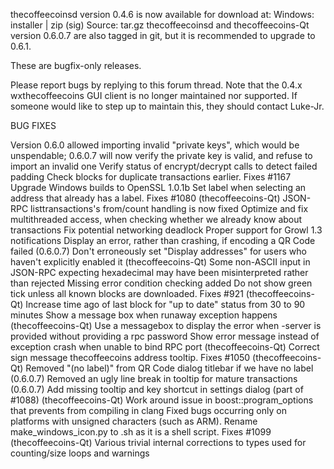 thecoffeecoinsd version 0.4.6 is now available for download at:
Windows: installer | zip (sig)
Source: tar.gz
thecoffeecoinsd and thecoffeecoins-Qt version 0.6.0.7 are also tagged in git, but it is recommended to upgrade to 0.6.1.

These are bugfix-only releases.

Please report bugs by replying to this forum thread. Note that the 0.4.x wxthecoffeecoins GUI client is no longer maintained nor supported. If someone would like to step up to maintain this, they should contact Luke-Jr.

BUG FIXES

Version 0.6.0 allowed importing invalid "private keys", which would be unspendable; 0.6.0.7 will now verify the private key is valid, and refuse to import an invalid one
Verify status of encrypt/decrypt calls to detect failed padding
Check blocks for duplicate transactions earlier. Fixes #1167
Upgrade Windows builds to OpenSSL 1.0.1b
Set label when selecting an address that already has a label. Fixes #1080 (thecoffeecoins-Qt)
JSON-RPC listtransactions's from/count handling is now fixed
Optimize and fix multithreaded access, when checking whether we already know about transactions
Fix potential networking deadlock
Proper support for Growl 1.3 notifications
Display an error, rather than crashing, if encoding a QR Code failed (0.6.0.7)
Don't erroneously set "Display addresses" for users who haven't explicitly enabled it (thecoffeecoins-Qt)
Some non-ASCII input in JSON-RPC expecting hexadecimal may have been misinterpreted rather than rejected
Missing error condition checking added
Do not show green tick unless all known blocks are downloaded. Fixes #921 (thecoffeecoins-Qt)
Increase time ago of last block for "up to date" status from 30 to 90 minutes
Show a message box when runaway exception happens (thecoffeecoins-Qt)
Use a messagebox to display the error when -server is provided without providing a rpc password
Show error message instead of exception crash when unable to bind RPC port (thecoffeecoins-Qt)
Correct sign message thecoffeecoins address tooltip. Fixes #1050 (thecoffeecoins-Qt)
Removed "(no label)" from QR Code dialog titlebar if we have no label (0.6.0.7)
Removed an ugly line break in tooltip for mature transactions (0.6.0.7)
Add missing tooltip and key shortcut in settings dialog (part of #1088) (thecoffeecoins-Qt)
Work around issue in boost::program_options that prevents from compiling in clang
Fixed bugs occurring only on platforms with unsigned characters (such as ARM).
Rename make_windows_icon.py to .sh as it is a shell script. Fixes #1099 (thecoffeecoins-Qt)
Various trivial internal corrections to types used for counting/size loops and warnings
